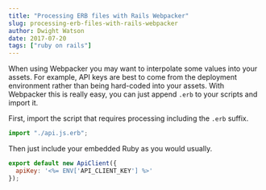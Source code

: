 ```yaml
---
title: "Processing ERB files with Rails Webpacker"
slug: processing-erb-files-with-rails-webpacker
author: Dwight Watson
date: 2017-07-20
tags: ["ruby on rails"]
---
```


When using Webpacker you may want to interpolate some values into your assets. For example, API keys are best to come from the deployment environment rather than being hard-coded into your assets. With Webpacker this is really easy, you can just append `.erb` to your scripts and import it.

First, import the script that requires processing including the `.erb` suffix.

```js
import "./api.js.erb";
```

Then just include your embedded Ruby as you would usually.

```js
export default new ApiClient({
  apiKey: '<%= ENV['API_CLIENT_KEY'] %>'
});
```
